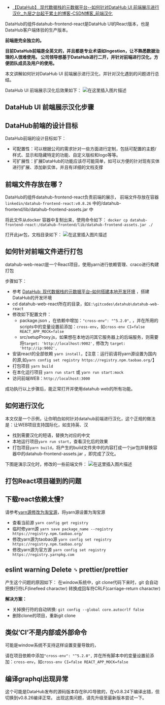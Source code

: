 - [【DataHub】 现代数据栈的元数据平台--如何针对DataHub UI 前端展示进行汉化_九层之台起于累土的博客-CSDN博客_前端汉化](https://blog.csdn.net/m0_54252387/article/details/125757866)

DataHub的组件datahub-frontend-react是DataHub UI的React版本，也是DataHub客户端体验的生产版本。

**前端是完全独立的。**

**目前DataHub前端是全英文的，并且都是专业术语如Ingestion，让不熟悉数据治理的人很难使用。 公司领导想基于DataHub进行二开，并针对前端进行汉化，方便团队成员及用户的使用。**

本文讲解如何针对DataHub UI 前端展示进行汉化，并针对汉化遇到的问题进行总结。

DataHub UI 前端展示汉化后效果如下：
![在这里插入图片描述](https://img-blog.csdnimg.cn/53c12c254bbc4743aa06746d3481b6cd.png?x-oss-process=image/watermark,type_d3F5LXplbmhlaQ,shadow_50,text_Q1NETiBA5p625p6E5biI5b-g5ZOl,size_20,color_FFFFFF,t_70,g_se,x_16)

## DataHub UI 前端展示汉化步骤

## DataHub前端的设计目标

DataHub前端的设计目标如下：

- 可配置性：可以根据公司的需求针对一些方面进行定制，包括可配置的主题/样式、显示和隐藏特定的功能、自定义版权和logo等等。
- 可扩展性：扩展DataHub的功能应该尽可能简单，如可以方便的针对现有实体进行扩展、添加新实体，并且有详细的文档支撑

## 前端文件存放在哪？

DataHub的组件datahub-frontend-react负责前端的展示，
前端文件存放在容器`linkedin/datahub-frontend-react:v0.8.26` 中的/datahub-frontend/lib/datahub-frontend-assets.jar 中

将此文件从docker 容器中复制出来，使用命令如下：
`docker cp datahub-frontend-react:/datahub-frontend/lib/datahub-frontend-assets.jar ./`

打开此jar包，文档目录如下：
![在这里插入图片描述](https://img-blog.csdnimg.cn/a2769897bc0e4d8b948ed994fecbaaad.png?x-oss-process=image/watermark,type_d3F5LXplbmhlaQ,shadow_50,text_Q1NETiBA5p625p6E5biI5b-g5ZOl,size_9,color_FFFFFF,t_70,g_se,x_16)

## 如何针对前端文件进行打包

datahub-web-react是一个React项目，使用yarn进行依赖管理、craco进行构建打包

步骤如下：

- 参考 [DataHub: 现代数据栈的元数据平台–如何搭建本地开发环境](https://editor.csdn.net/md/?articleId=122819787) ，搭建DataHub的开发环境
- cd datahub-web-react所在的目录，如`E:\gitcodes\datahub\datahub-web-react`
- 修改如下配置文件：
  - package.json ，在依赖中增加：`"cross-env": "^5.2.0",` ，并在所用的scripts中的变量设置前添加：`cross-env`，如`cross-env CI=false REACT_APP_MOCK=false`
  - src/setupProxy.js，如果想在本地访问其它服务器上的后端服务，则需要将`target: 'http://localhost:9002',` 修改为 `target: 'http://ip:9002',`
- 安装react的全部依赖 `yarn install`，【注意：运行前请将yarn源设置为国内的源,如`yarn config set registry https://registry.npm.taobao.org/`】
- 打包项目 `yarn build`
- 在本化运行项目 `yarn run start` 或 `yarn run start:mock`
- 访问前端WEB：`http://localhost:3000`

成功执行以上步骤后，能正常打开并使用datahub web的所有功能。

## 如何进行汉化

本文仅是一个示例，让你明白如何针对datahub前端进行汉化，这个正规的做法是：让WEB项目支持国际化，如支持英、汉

- 找到需要汉化的短语，替换为对应的中文
- 本地运行项目`yarn run start`，查看汉化后的效果
- 打包项目`yarn build`，将产生的build文件夹中的内容打成一个jar包并替换容器中的datahub-frontend-assets.jar ，即完成了汉化。

下图是演示汉化时，修改的一些前端文件：
![在这里插入图片描述](https://img-blog.csdnimg.cn/56d8ac09d421455c82f971c7111e2d6b.png?x-oss-process=image/watermark,type_d3F5LXplbmhlaQ,shadow_50,text_Q1NETiBA5p625p6E5biI5b-g5ZOl,size_20,color_FFFFFF,t_70,g_se,x_16)

## 打包React项目碰到的问题

## 下载react依赖太慢?

请参考[yarn源修改为淘宝源](https://www.cnblogs.com/my466879168/p/12891308.html)，将yarn源设置为淘宝源

- 查看当前源 `yarn config get registry`
- 临时修yarn源 `yarn save package_name --registry https://registry.npm.taobao.org/`
- 修改yarn源为taobao源 `yarn config set registry https://registry.npm.taobao.org/`
- 修改yarn源为官方源 `yarn config set registry https://registry.yarnpkg.com`

## eslint warning Delete `␍` prettier/prettier

产生这个问题的原因如下：
在window系统中，git clone代码下来时，git 会自动把换行符LF(linefeed character) 转换成回车符CRLF(carriage-return character)

**解决方案：**

- 关掉换行符的自动转换: `git config --global core.autocrlf false`
- 删除clone的项目，重新git clone

## 类似’CI’不是内部或外部命令

可能是window系统不支持这样设置变量导致的，

请在项目依赖中添加`"cross-env": "^5.2.0",` 并在所有脚本中的变量设置前添加：`cross-env`，如`cross-env CI=false REACT_APP_MOCK=false`

## 编译graphql出现异常

这个可能是DataHub发布的源码版本存在BUG导致的，在v0.8.24下编译出错，但切换到v0.8.26编译正常。
出现这类问题，请先升级至最新版本尝试一下。
